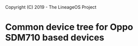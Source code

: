 Copyright (C) 2019 - The LineageOS Project

Common device tree for Oppo SDM710 based devices
==============
